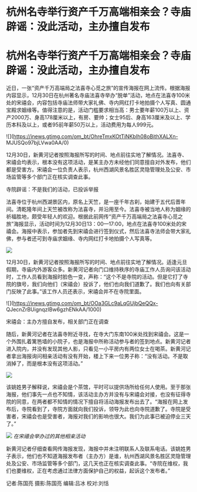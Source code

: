 # 杭州名寺举行资产千万高端相亲会？寺庙辟谣：没此活动，主办擅自发布

# 杭州名寺举行资产千万高端相亲会？寺庙辟谣：没此活动，主办擅自发布

近日，一张“资产千万高端局之法喜寺心觅之旅”的宣传海报在网上流传。根据海报内容显示，12月30日在杭州著名寺庙法喜寺举办“脱单”活动，地点在法喜寺100米处的宋禧会，内容包括寺庙法师带大家礼佛、寺内网红打卡地拍摄个人写真、圆通宝殿求姻缘等。值得注意的是，活动门槛要求相当高：男士要年薪100万以上、资产2000万、身高178厘米以上，有房、要帅；女士95后、身高163厘米及以上、学历本科及以上，或者95前年薪50万以上，活动费用为每人999元。

![](https://inews.gtimg.com/om_bt/OhreTmxKOtTiNKbIh08oBithXALXn-
MJUSQo97bjLVwa0AA/0)

12月30日，新黄河记者按照海报所写的时间、地点前往实地了解情况。法喜寺、宋禧会均表示，根本没有这项活动，是某主办方未经他们同意擅自对外发布，他们都是受害方。宋禧会一位负责人表示，杭州西湖风景名胜区灵隐管理处及公安、市场监管等多个部门正在核实调查此事。

寺院辟谣：不是我们的活动，已投诉举报

法喜寺位于杭州西湖景区内，原名上天竺，是一座千年古刹，始建于五代后晋年间。清乾隆年间上天竺被改称为法喜寺，并沿用至今。法喜寺被当地人称为姻缘的祈福胜地，颇受年轻人的欢迎。根据此前网传“资产千万高端局之法喜寺心觅之旅”海报显示，活动时间为12月30日13：00—17:00，地点在法喜寺100米处的宋禧会。海报中表示，参加者先到宋禧会进行签到仪式，然后法喜寺法师会带大家礼佛，参与者还可到寺庙求姻缘、寺内网红打卡地拍摄个人写真等。

![](https://inews.gtimg.com/om_bt/OqIy5bIg4BjSTWbuNPOxpWevh7B8btFgTWvlnBr-53Dz8AA/1000)

12月30日，新黄河记者按照海报所写的时间、地点前往实地了解情况。适逢元旦假期，寺庙内外游客众多。新黄河记者向门口维持秩序的寺庙工作人员询问该活动时，工作人员看到海报时脸色一变，声称：“这个不是寺院的活动。但是它打了寺院的旗号，我们向他们（宋禧会）投诉了，他们也向我们道歉了。我们也向有关部门反映了此事。”该工作人员还表示，宋禧会并不在寺院里面。

![](https://inews.gtimg.com/om_bt/OOa3GLc9aLqGUjbQeQQx-
QJecnZrBUignqzIBw6gzhENkAA/1000)

宋禧会：主办方擅自发布，相关部门正在调查

随后，新黄河记者在法喜寺附近寻找，在寺大门东南100米处找到宋禧会。这是一个外围扎着篱笆墙的小院子，也是海报中所称活动参与者的签到地点。新黄河记者进入院内，并没有发现其他人影，只看见一小平房内有两位女士在喝茶。新黄河记者拿出海报询问相亲活动有没有开始，楼上下来一位男子称：“没有活动。不是取消掉了，而是根本没有这项活动。”

![](https://inews.gtimg.com/om_bt/Oxup8rDUtVPfaXzwt6AibtbmQyGoDWJ4N7FzlYbdvkRzsAA/1000)

该姚姓男子解释说，宋禧会是个茶馆，平时可以提供场所给任何人使用。至于那张海报，他们事先一点也不知情，该活动主办方并没有与宋禧会对接，也没有征得寺院的同意，在两者都不知情的情况下擅自将活动海报发布出去了。“海报在网上发布后，寺院看到了，寺院方面就向我们投诉，领导为此也向寺院道歉了。寺院是受害者，宋禧会也是受害者，海报对我们的影响也很大。我们为此事已被迫停业三天了。”

![](https://inews.gtimg.com/om_bt/Oh3fmlLC9dy3QOxIDpjfBBqBhAjWYDroxKPsdNRiTbDSAAA/1000)
_在宋禧会举办过的其他相亲活动_

新黄河记者仔细查看网传海报发现，海报中并未注明联系人及联系电话。该姚姓男子表示，他们也不知道海报发布者（主办方）是谁，杭州西湖风景名胜区灵隐管理处及公安、市场监管等多个部门，这几天也正在核实调查此事。“寺院在维权，我们也要维权，正在考虑通过法律方面保护自己的权益，起诉这个发布者。”

记者:陈国亮 摄影:陈国亮 编辑:吕冰 校对:刘恬

